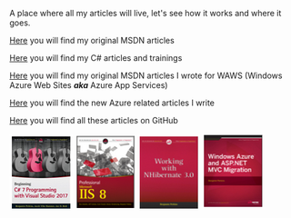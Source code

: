 

A place where all my articles will live, let's see how it works and where it goes.

[Here](msdn/) you will find my original MSDN articles

[Here](csharp/) you will find my C# articles and trainings

[Here](waws/) you will find my original MSDN articles I wrote for WAWS (Windows Azure Web Sites ***aka*** Azure App Services)

[Here](azure/) you will find the new Azure related articles I write 

[Here](https://github.com/benperk/benperk.github.io) you will find all these articles on GitHub
 
  
   
    
     
      
      

[![C# 7 Programming with Visual Studio 2017](azure/images/2019/benperk-0001.png)](http://www.wrox.com/WileyCDA/WroxTitle/Beginning-C-7-Programming-with-Visual-Studio-2017.productCd-1119458684.html) [![Professional IIS 8](azure/images/2019/benperk-0002.png)](http://www.wrox.com/WileyCDA/WroxTitle/Professional-Microsoft-IIS-8.productCd-1118388046.html) [![Working with NHibernate 3.0](azure/images/2019/benperk-0003.png)](http://www.wrox.com/WileyCDA/WroxTitle/Working-with-NHibernate-3-0.productCd-1118112571.html) [![Windows Azure and ASP.NET MVC Migration](azure/images/2019/benperk-0004.png)](http://www.wrox.com/WileyCDA/WroxTitle/Windows-Azure-and-ASP-NET-MVC-Migration.productCd-1118678478.html) 
